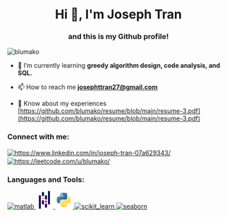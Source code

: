 <h1 align="center">Hi 👋, I'm Joseph Tran</h1>
<h3 align="center">and this is my Github profile!</h3>

<p align="left"> <img src="https://komarev.com/ghpvc/?username=blumako&label=Profile%20views&color=0e75b6&style=flat" alt="blumako" /> </p>

- 🌱 I’m currently learning **greedy algorithm design, code analysis, and SQL.**

- 📫 How to reach me **josephttran27@gmail.com**

- 📄 Know about my experiences [https://github.com/blumako/resume/blob/main/resume-3.pdf](https://github.com/blumako/resume/blob/main/resume-3.pdf)

<h3 align="left">Connect with me:</h3>
<p align="left">
<a href="https://linkedin.com/in/https://www.linkedin.com/in/joseph-tran-07a629343/" target="blank"><img align="center" src="https://raw.githubusercontent.com/rahuldkjain/github-profile-readme-generator/master/src/images/icons/Social/linked-in-alt.svg" alt="https://www.linkedin.com/in/joseph-tran-07a629343/" height="30" width="40" /></a>
<a href="https://www.leetcode.com/https://leetcode.com/u/blumako/" target="blank"><img align="center" src="https://raw.githubusercontent.com/rahuldkjain/github-profile-readme-generator/master/src/images/icons/Social/leet-code.svg" alt="https://leetcode.com/u/blumako/" height="30" width="40" /></a>
</p>

<h3 align="left">Languages and Tools:</h3>
<p align="left"> <a href="https://www.mathworks.com/" target="_blank" rel="noreferrer"> <img src="https://upload.wikimedia.org/wikipedia/commons/2/21/Matlab_Logo.png" alt="matlab" width="40" height="40"/> </a> <a href="https://pandas.pydata.org/" target="_blank" rel="noreferrer"> <img src="https://raw.githubusercontent.com/devicons/devicon/2ae2a900d2f041da66e950e4d48052658d850630/icons/pandas/pandas-original.svg" alt="pandas" width="40" height="40"/> </a> <a href="https://www.python.org" target="_blank" rel="noreferrer"> <img src="https://raw.githubusercontent.com/devicons/devicon/master/icons/python/python-original.svg" alt="python" width="40" height="40"/> </a> <a href="https://scikit-learn.org/" target="_blank" rel="noreferrer"> <img src="https://upload.wikimedia.org/wikipedia/commons/0/05/Scikit_learn_logo_small.svg" alt="scikit_learn" width="40" height="40"/> </a> <a href="https://seaborn.pydata.org/" target="_blank" rel="noreferrer"> <img src="https://seaborn.pydata.org/_images/logo-mark-lightbg.svg" alt="seaborn" width="40" height="40"/> </a> </p>

